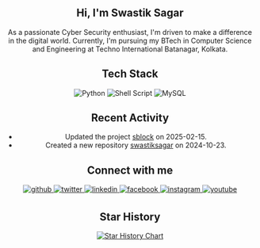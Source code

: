 <h2 align="center">Hi, I'm Swastik Sagar</h2>
<div align="center">
<p>As a passionate Cyber Security enthusiast, I'm driven to make a difference in the digital world. Currently, I'm pursuing my BTech in Computer Science and Engineering at Techno International Batanagar, Kolkata.</p>

## Tech Stack
![Python](https://img.shields.io/badge/python-3670A0?style=flat-square&logo=python&logoColor=ffdd54) ![Shell Script](https://img.shields.io/badge/shell_script-%23121011.svg?style=flat-square&logo=gnu-bash&logoColor=white) ![MySQL](https://img.shields.io/badge/mysql-%2300f.svg?style=flat-square&logo=mysql&logoColor=white)

## Recent Activity

- Updated the project [sblock](https://github.com/swastiksagar/sblock) on 2025-02-15.
- Created a new repository [swastiksagar](https://github.com/swastiksagar/swastiksagar) on 2024-10-23.

## Connect with me  
<div align="center">
<a href="https://github.com/swastiksagar" target="_blank">
<img src=https://img.shields.io/badge/github-%2324292e.svg?&style=for-the-badge&logo=github&logoColor=white alt=github style="margin-bottom: 5px;" />
</a>
<a href="https://twitter.com/swastiksagarr" target="_blank">
<img src=https://img.shields.io/badge/twitter-%2300acee.svg?&style=for-the-badge&logo=twitter&logoColor=white alt=twitter style="margin-bottom: 5px;" />
</a>
<a href="https://linkedin.com/in/swastiksagar" target="_blank">
<img src=https://img.shields.io/badge/linkedin-%231E77B5.svg?&style=for-the-badge&logo=linkedin&logoColor=white alt=linkedin style="margin-bottom: 5px;" />
</a>
<a href="https://www.facebook.com/swastiksagarr" target="_blank">
<img src=https://img.shields.io/badge/facebook-%232E87FB.svg?&style=for-the-badge&logo=facebook&logoColor=white alt=facebook style="margin-bottom: 5px;" />
</a>
<a href="https://instagram.com/swastiksagar" target="_blank">
<img src=https://img.shields.io/badge/instagram-%23000000.svg?&style=for-the-badge&logo=instagram&logoColor=white alt=instagram style="margin-bottom: 5px;" />
</a>
<a href="https://www.youtube.com/user/swastiksagars" target="_blank">
<img src=https://img.shields.io/badge/youtube-%23EE4831.svg?&style=for-the-badge&logo=youtube&logoColor=white alt=youtube style="margin-bottom: 5px;" />
</a>  
</div>  

## Star History

<a href="https://star-history.com/#https:/&Date">
 <picture>
   <source media="(prefers-color-scheme: dark)" srcset="https://api.star-history.com/svg?repos=https:/&type=Date&theme=dark" />
   <source media="(prefers-color-scheme: light)" srcset="https://api.star-history.com/svg?repos=https:/&type=Date" />
   <img alt="Star History Chart" src="https://api.star-history.com/svg?repos=https:/&type=Date" />
 </picture>
</a>
